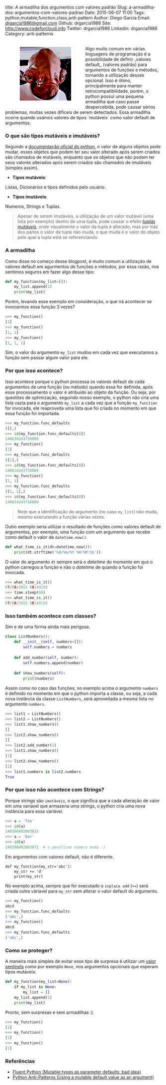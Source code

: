 title: A armadilha dos argumentos com valores padrão
Slug: a-armadilha-dos-argumentos-com-valores-padrao
Date: 2015-06-07 11:00
Tags: python,mutable,function,class,anti-pattern
Author: Diego Garcia
Email:  drgarcia1986@gmail.com
Github: drgarcia1986
Site: http://www.codeforcloud.info
Twitter: drgarcia1986
Linkedin: drgarcia1986
Category: anti-patterns


<figure style="float:left;">
<img src="/images/drgarcia1986/is_a_trap.png">
</figure>
</br>
Algo muito comum em várias linguagens de programação é a possibilidade de definir _valores default_ (valores padrão) para argumentos de funções e métodos, tornando a utilização desses opcional.
Isso é ótimo, principalmente para manter retrocompatibilidade, porém, o python possui uma pequena armadilha que caso passe despercebida, pode causar sérios problemas, muitas vezes difíceis de serem detectados.
Essa armadilha ocorre quando usamos valores de tipos `mutáveis` como valor default de argumentos.

<!-- MORE -->

### O que são tipos mutáveis e imutáveis?
Segundo a [documentação oficial do python](https://docs.python.org/3.4/reference/datamodel.html), o valor de alguns objetos pode mudar, esses objetos que podem ter seu valor alterado após serem criados são chamados de mutáveis, enquanto que os objetos que não podem ter seus valores alterados após serem criados são chamados de imutáveis (simples assim).

* **Tipos mutáveis**:

Listas, Dicionários e tipos definidos pelo usuário.

* **Tipos imutáveis**:

Numeros, Strings e Tuplas.

> Apesar de serem imutáveis, a utilização de um valor mutável (uma lista por exemplo) dentro de uma tupla, pode causar o efeito _[tuplas mutáveis](http://pythonclub.com.br/tuplas-mutantes-em-python.html)_, onde visualmente o valor da tupla é alterado, mas por trás dos panos o valor da tupla não muda, o que muda é o valor do objeto pelo qual a tupla está se referenciando.

### A armadilha
Como disse no começo desse blogpost, é muito comum a utilização de valores default em agurmentos de funções e métodos, por essa razão, nos sentimos seguros em fazer algo desse tipo:

```python
def my_function(my_list=[]):
    my_list.append(1)
    print(my_list)
```

Porém, levando esse exemplo em consideração, o que irá acontecer se invocarmos essa função 3 vezes?

```python
>>> my_function()
[1]
>>> my_function()
[1, 1]
>>> my_function()
[1, 1, 1]
```
Sim, o valor do argumento `my_list` mudou em cada vez que executamos a função sem passar algum valor para ele.

### Por que isso acontece?
Isso acontece porque o python processa os valores default de cada argumentos de uma função (ou método) quando essa for definida, após esse processamento o valor é atribuido ao objeto da função. 
Ou seja, por questões de optimização, seguindo nosso exemplo, o python não cria uma lista vazia para o argumento `my_list` a cada vez que a função `my_function` for invocada, ele reaproveita uma lista que foi criada no momento em que essa função foi importada.

```python
>>> my_function.func_defaults
([],)
>>> id(my_function.func_defaults[0])
140634243738080
>>> my_function()
[1]
>>> my_function.func_defaults
([1],)
>>> id(my_function.func_defaults[0])
140634243738080
>>> my_function()
[1, 1]
>>> my_function.func_defaults
([1, 1],)
>>> id(my_function.func_defaults[0])
140634243738080
```
> Note que a identificação do argumento (no caso `my_list`) não muda, mesmo executando a função várias vezes.

Outro exemplo seria utilizar o resultado de funções como valores default de argumentos, por exemplo, uma função com um argumento que recebe como default o valor de `datetime.now()`. 

```python
def what_time_is_it(dt=datetime.now()):
    print(dt.strftime('%d/%m/%Y %H:%M:%S'))
```
O valor do argumento `dt` sempre será o _datetime_ do momento em que o python carregou a função e não o _datetime_ de quando a função foi invocada.

```python
>>> what_time_is_it()
07/06/2015 08:43:55
>>> time.sleep(60)
>>> what_time_is_it()
07/06/2015 08:43:55
```

### Isso também acontece com classes?
Sim e de uma forma ainda mais perigosa.

```python
class ListNumbers():
    def __init__(self, numbers=[]):
        self.numbers = numbers

    def add_number(self, number):
        self.numbers.append(number)

    def show_numbers(self):
        print(numbers)
```
Assim como no caso das funções, no exemplo acima o argumento `numbers` é definido no momento em que o python importa a classe, ou seja, a cada nova instância da classe `ListNumbers`, será aproveitada a mesma lista no argumento `numbers`.
 
```python
>>> list1 = ListNumbers()
>>> list2 = ListNumbers()
>>> list1.show_numbers()
[]
>>> list2.show_numbers()
[]
>>> list2.add_number(1)
>>> list1.show_numbers()
[1]
>>> list2.show_numbers()
[1]
>>> list1.numbers is list2.numbers
True
```

### Por que isso não acontece com Strings?
Porque strings são `imutáveis`, o que significa que a cada alteração de valor em uma variavel que armazena uma strings, o python cria uma nova instância para essa variável.

```python
>>> a = 'foo'
>>> id(a)
140398402003832
>>> a = 'bar'
>>> id(a)
140398402003872  # o penúltimo número muda :)
```

Em argumentos com valores default, não é diferente.

```
def my_function(my_str='abc'):
    my_str += 'd'
    print(my_str)
```
No exemplo acima, sempre que for executado o `inplace add` (`+=`) será criada outra váriavel para `my_str` sem alterar o valor default do argumento. 

```python
>>> my_function()
abcd
>>> my_function.func_defaults
('abc',)
>>> my_function()
abcd
>>> my_function.func_defaults
('abc',)
```

### Como se proteger?
A maneira mais simples de evitar esse tipo de surpresa é utilizar um [valor sentinela](http://en.wikipedia.org/wiki/Sentinel_value) como por exemplo `None`, nos argumentos opcionais que esperam tipos mutáveis:

```python
def my_function(my_list=None):
    if my_list is None:
        my_list = []
    my_list.append(1)
    print(my_list)
```

Pronto, sem surpresas e sem armadilhas :).

```python
>>> my_function()
[1]
>>> my_function()
[1]
>>> my_function()
[1]
```

### Referências

* [Fluent Python (Mutable types as parameter defaults: bad idea)](http://shop.oreilly.com/product/0636920032519.do)
* [Python Anti-Patterns (Using a mutable default value as an argument)](http://docs.quantifiedcode.com/python-anti-patterns/correctness/mutable_default_value_as_argument.html)
